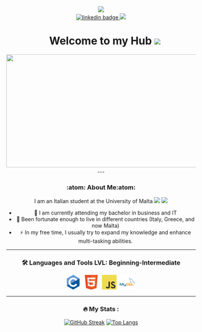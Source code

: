 <div id="header" align="center">
<img src="https://media.giphy.com/media/zrdUjl6N99nLq/giphy.gif" width="200"/>
  <div id="badges">
  <a href="https://www.linkedin.com/in/adriano-brizi/">
  <img src="https://img.shields.io/badge/LinkedIn-blue?logo=linkedin&logoColor=white&style=for-the-badge" alt="linkedin badge">
  </a>
  <a href="https://www.instagram.com/adriano_brizi/">
  <img src="https://img.shields.io/badge/Instagram-E1306C?style=for-the-badge&logo=instagram&logoColor=white">
  </a> 
</div>
 <img src="https://komarev.com/ghpvc/?username=Corbin298&style=flat-square&color=blue" alt=""/>
  <h1 style="margin-top: 20px; padding-left: 20px;">
    Welcome to my Hub
  <img src="http://media.giphy.com/media/hvRJCLFzcasrR4ia7z/giphy.gif" width="20px"/>
  </h1>
<div align="center">
  <img src="https://media.giphy.com/media/xT9IgzoKnwFNmISR8I/giphy.gif" width="600" height="300"/>
</div>
---

### :atom: About Me:atom:
I am an Italian student at the University of Malta  <img src="https://media.giphy.com/media/v1.Y2lkPTc5MGI3NjExNmZ3cTZzYmhidGM5MWt2ODc3aHFxM3gwM21ocm9tcDhyeDMyejl3cSZlcD12MV9pbnRlcm5hbF9naWZfYnlfaWQmY3Q9Zw/UVNJ7x7Ul3wIbjIhkA/giphy.gif" width="30"> 
<img src="https://media.giphy.com/media/v1.Y2lkPTc5MGI3NjExazVrd2FxNXE4dzJ2bGVtMHgyN3UxemE5MHV2eno3ajBobGQxNXcyZCZlcD12MV9pbnRlcm5hbF9naWZfYnlfaWQmY3Q9Zw/11ysqfUmlM0Lmg/giphy.gif" width="30"> 
- :telescope: I am currently attending my bachelor in business and IT
- :seedling: Been fortunate enough to live in different countries (Italy, Greece, and now Malta)
- :zap: In my free time, I usually try to expand my knowledge and enhance multi-tasking abilities.
---

### :hammer_and_wrench: Languages and Tools LVL: Beginning-Intermediate 
<div>
<img src="https://github.com/devicons/devicon/blob/master/icons/c/c-original.svg?short_path=d0841f2" title="C" alt="C" width="40" height="40"/>&nbsp;
  <img src="https://github.com/devicons/devicon/blob/master/icons/html5/html5-original.svg" title="HTML5" alt="HTML" width="40" height="40"/>&nbsp;
  <img src="https://github.com/devicons/devicon/blob/master/icons/javascript/javascript-original.svg" title="JavaScript" alt="JavaScript" width="40" height="40"/>&nbsp;
  <img src="https://github.com/devicons/devicon/blob/master/icons/mysql/mysql-original-wordmark.svg" title="MySQL"  alt="MySQL" width="40" height="40"/>&nbsp;
  

---
### :fire: My Stats :
[![GitHub Streak](http://github-readme-streak-stats.herokuapp.com?user=Corbin298&theme=dark&background=000000)](https://git.io/streak-stats)
[![Top Langs](https://github-readme-stats.vercel.app/api/top-langs/?username=Corbin298&layout=compact&theme=vision-friendly-dark)](https://github.com/anuraghazra/github-readme-stats)
